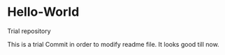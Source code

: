 # Hello-World
Trial repository

This is a trial Commit in order to modify readme file.
It looks good till now.
